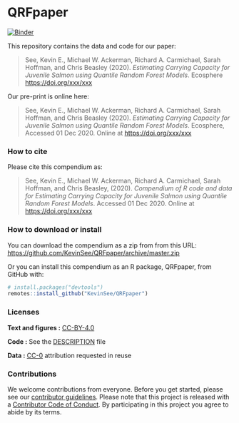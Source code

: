 
<!-- README.md is generated from README.Rmd. Please edit that file -->

# QRFpaper

[![Binder](https://mybinder.org/badge_logo.svg)](https://mybinder.org/v2/gh/KevinSee/QRFpaper/master?urlpath=rstudio)

This repository contains the data and code for our paper:

> See, Kevin E., Michael W. Ackerman, Richard A. Carmichael, Sarah
> Hoffman, and Chris Beasley (2020). *Estimating Carrying Capacity for
> Juvenile Salmon using Quantile Random Forest Models*. Ecosphere
> <https://doi.org/xxx/xxx>

Our pre-print is online here:

> See, Kevin E., Michael W. Ackerman, Richard A. Carmichael, Sarah
> Hoffman, and Chris Beasley (2020). *Estimating Carrying Capacity for
> Juvenile Salmon using Quantile Random Forest Models*. Ecosphere,
> Accessed 01 Dec 2020. Online at <https://doi.org/xxx/xxx>

### How to cite

Please cite this compendium as:

> See, Kevin E., Michael W. Ackerman, Richard A. Carmichael, Sarah
> Hoffman, and Chris Beasley, (2020). *Compendium of R code and data for
> Estimating Carrying Capacity for Juvenile Salmon using Quantile Random
> Forest Models*. Accessed 01 Dec 2020. Online at
> <https://doi.org/xxx/xxx>

### How to download or install

You can download the compendium as a zip from from this URL:
<https://github.com/KevinSee/QRFpaper/archive/master.zip>

Or you can install this compendium as an R package, QRFpaper, from
GitHub with:

``` r
# install.packages("devtools")
remotes::install_github("KevinSee/QRFpaper")
```

### Licenses

**Text and figures :**
[CC-BY-4.0](http://creativecommons.org/licenses/by/4.0/)

**Code :** See the [DESCRIPTION](DESCRIPTION) file

**Data :** [CC-0](http://creativecommons.org/publicdomain/zero/1.0/)
attribution requested in reuse

### Contributions

We welcome contributions from everyone. Before you get started, please
see our [contributor guidelines](CONTRIBUTING.md). Please note that this
project is released with a [Contributor Code of Conduct](CONDUCT.md). By
participating in this project you agree to abide by its terms.
